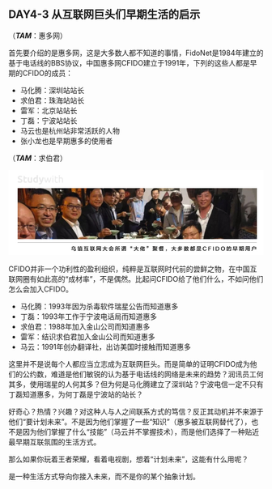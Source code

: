 ## DAY4-3 从互联网巨头们早期生活的启示

（_**TAM**_：惠多网）

首先要介绍的是惠多网，这是大多数人都不知道的事情，FidoNet是1984年建立的基于电话线的BBS协议，中国惠多网CFIDO建立于1991年，下列的这些人都是早期的CFIDO的成员：

* 马化腾：深圳站站长
* 求伯君：珠海站站长
* 雷军：北京站站长
* 丁磊：宁波站站长
* 马云也是杭州站非常活跃的人物
* 张小龙也是早期惠多的使用者

（_**TAM**_：求伯君）

![](/assets/26.jpg)

CFIDO并非一个功利性的盈利组织，纯粹是互联网时代前的尝鲜之物，在中国互联网圈有如此高的“成材率”，不是偶然。比起问CFIDO给了他们什么，不如问他们怎么会加入CFIDO。

* 马化腾：1993年因为杀毒软件瑞星公告而知道惠多
* 丁磊：1993年工作于宁波电话局而知道惠多
* 求伯君：1988年加入金山公司而知道惠多
* 雷军：结识求伯君加入金山公司而知道惠多
* 马云：1991年创办翻译社，出访美国时接触而知道惠多

这里并不是说每个人都应当立志成为互联网巨头。而是简单的证明CFIDO成为他们的公约数，难道是他们敏锐的认为基于电话线的网络是未来的趋势？润讯员工何其多，使用瑞星的人何其多？但为何是马化腾建立了深圳站？宁波电信一定不只有丁磊知道惠多，为何丁磊是宁波站的站长？

好奇心？热情？兴趣？对这种人与人之间联系方式的笃信？反正其动机并不来源于他们“要计划未来”。不是因为他们掌握了一些“知识”（惠多被互联网替代了），也不是因为他们掌握了什么“技能”（马云并不掌握技术），而是他们选择了一种贴近最早期互联氛围的生活方式。

那么如果你玩着王者荣耀，看着电视剧，想着“计划未来”，这能有什么用呢？

是一种生活方式导向你接入未来，而不是你的某个抽象计划。

